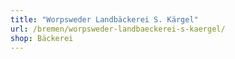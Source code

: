 ```yaml
---
title: "Worpsweder Landbäckerei S. Kärgel"
url: /bremen/worpsweder-landbaeckerei-s-kaergel/
shop: Bäckerei
---
```

